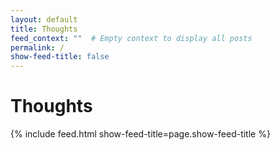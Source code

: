 ```yaml
---
layout: default
title: Thoughts
feed_context: ""  # Empty context to display all posts
permalink: /
show-feed-title: false
---
```


# Thoughts

{% include feed.html show-feed-title=page.show-feed-title %}
